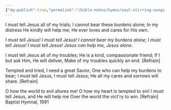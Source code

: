 ```yaml
---
{"dg-publish":true,"permalink":"/bible-notes/hymns/soul-stirring-songs-and-hymns/i-must-tell-jesus/","title":"I Must Tell Jesus","created":"","updated":""}
---
```



I must tell Jesus all of my trials;
I cannot bear these burdens alone;
In my distress He kindly will help me;
He ever loves and cares for His own.

*I must tell Jesus!
I must tell Jesus!
I cannot bear my burdens alone;
I must tell Jesus!
I must tell Jesus!
Jesus can help me, Jesus alone.*

I must tell Jesus all of my troubles;
He is a kind, compassionate friend;
If I but ask Him, He will deliver,
Make of my troubles quickly an end. [Refrain]

Tempted and tried, I need a great Savior,
One who can help my burdens to bear;
I must tell Jesus, I must tell Jesus;
He all my cares and sorrows will share. [Refrain]

O how the world to evil allures me!
O how my heart is tempted to sin!
I must tell Jesus, and He will help me
Over the world the vict'ry to win. [Refrain]
Baptist Hymnal, 1991